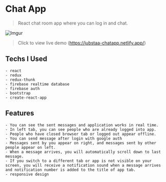 # Chat App

> React chat room app where you can log in and chat.

![Imgur](https://i.imgur.com/ieVf6vL.png)

> Click to view live demo
> (https://jubstaa-chatapp.netlify.app/)

## Techs I Used

    - react
    - redux
    - redux-thunk
    - firebase realtime database
    - firebase auth
    - bootstrap
    - create-react-app

## Features

    - You can see the sent messages and application works in real time.
    - In left tab, you can see people who are already logged into app.
    - People who have closed browser tab or logged out appear offline.
    - You can send message after login with google auth
    - Messages sent by you appear on right, and messages sent by other people appear on left.
    - When a message arrives, you will automatically scroll down to last message.
    - If you switch to a different tab or app is not visible on your screen, you will receive a notification sound when a message arrives and notification number is added to the title of app tab.
    - responsive design
